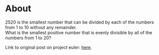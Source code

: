 # About

2520 is the smallest number that can be divided by each of the numbers from 1 to 10 without any remainder.  
What is the smallest positive number that is evenly divisible by all of the numbers from 1 to 20?

Link to original post on project euler: [here](https://projecteuler.net/problem=5).
